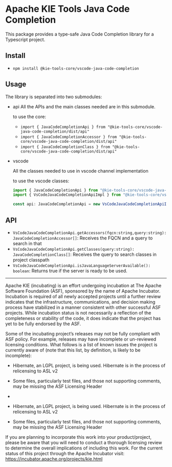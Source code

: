 <!--
   Licensed to the Apache Software Foundation (ASF) under one
   or more contributor license agreements.  See the NOTICE file
   distributed with this work for additional information
   regarding copyright ownership.  The ASF licenses this file
   to you under the Apache License, Version 2.0 (the
   "License"); you may not use this file except in compliance
   with the License.  You may obtain a copy of the License at
     http://www.apache.org/licenses/LICENSE-2.0
   Unless required by applicable law or agreed to in writing,
   software distributed under the License is distributed on an
   "AS IS" BASIS, WITHOUT WARRANTIES OR CONDITIONS OF ANY
   KIND, either express or implied.  See the License for the
   specific language governing permissions and limitations
   under the License.
-->

# Apache KIE Tools Java Code Completion

This package provides a type-safe Java Code Completion library for a Typescript project.

## Install

- `npm install @kie-tools-core/vscode-java-code-completion`

## Usage

The library is separated into two submodules:

- api
  All the APIs and the main classes needed are in this submodule.

  to use the core:

  - `import { JavaCodeCompletionApi } from "@kie-tools-core/vscode-java-code-completion/dist/api"`
  - `import { JavaCodeCompletionAccessor } from "@kie-tools-core/vscode-java-code-completion/dist/api"`
  - `import { JavaCodeCompletionClass } from "@kie-tools-core/vscode-java-code-completion/dist/api"`

- vscode

  All the classes needed to use in vscode channel implementation

  to use the vscode classes:

  ```ts
  import { JavaCodeCompletionApi } from "@kie-tools-core/vscode-java-code-completion/dist/api";
  import { VsCodeJavaCodeCompletionApiImpl } from "@kie-tools-core/vscode-java-code-completion/dist/vscode";

  const api: JavaCodeCompletionApi = new VsCodeJavaCodeCompletionApiImpl();
  ```

## API

- `VsCodeJavaCodeCompletionApi.getAccessors(fqcn:string,query:string): JavaCodeCompletionAccessor[]`: Receives the FQCN and a query to search in that
- `VsCodeJavaCodeCompletionApi.getClasses(query:string): JavaCodeCompletionClass[]`: Receives the query to search classes in project classpath
- `VsCodeJavaCodeCompletionApi.isJavaLanguageServerAvailable(): boolean`: Returns true if the server is ready to be used.

---

Apache KIE (incubating) is an effort undergoing incubation at The Apache Software
Foundation (ASF), sponsored by the name of Apache Incubator. Incubation is
required of all newly accepted projects until a further review indicates that
the infrastructure, communications, and decision making process have stabilized
in a manner consistent with other successful ASF projects. While incubation
status is not necessarily a reflection of the completeness or stability of the
code, it does indicate that the project has yet to be fully endorsed by the ASF.

Some of the incubating project’s releases may not be fully compliant with ASF
policy. For example, releases may have incomplete or un-reviewed licensing
conditions. What follows is a list of known issues the project is currently
aware of (note that this list, by definition, is likely to be incomplete):

- Hibernate, an LGPL project, is being used. Hibernate is in the process of relicensing to ASL v2
- Some files, particularly test files, and those not supporting comments, may be missing the ASF Licensing Header
-

- Hibernate, an LGPL project, is being used. Hibernate is in the process of
  relicensing to ASL v2
- Some files, particularly test files, and those not supporting comments, may
  be missing the ASF Licensing Header

If you are planning to incorporate this work into your product/project, please
be aware that you will need to conduct a thorough licensing review to determine
the overall implications of including this work. For the current status of this
project through the Apache Incubator visit:
https://incubator.apache.org/projects/kie.html
